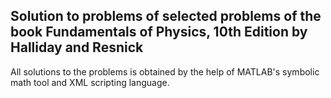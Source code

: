 ## Solution to problems of selected problems of the book Fundamentals of Physics, 10th Edition by Halliday and Resnick
All solutions to the problems is obtained by the help of MATLAB's symbolic math tool and XML scripting language.
